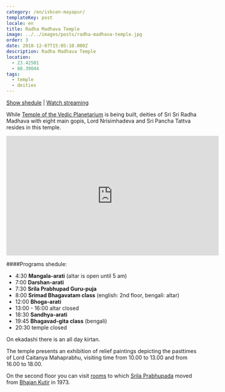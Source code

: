 ```yaml
---
category: /en/iskcon-mayapur/
templateKey: post
locale: en
title: Radha Madhava Temple
image: ../../images/posts/radha-madhava-temple.jpg
order: 3
date: 2018-12-07T15:05:10.000Z
description: Radha Madhava Temple
location:
  - 23.42501
  - 88.39044
tags:
  - temple
  - deities
---
```


[Show shedule](#programs-shedule) | [Watch streaming](/en/stream)

While [Temple of the Vedic Planetarium](/en/tovp) is being built, deities of Sri Sri Radha Madhava
with eight main gopis, Lord Nrisimhadeva and Sri Pancha Tattva resides in this temple.

<iframe width="560" height="315" src="https://www.youtube.com/embed/rtstv_zGBBw?start=58" frameborder="0" allow="accelerometer; autoplay; encrypted-media; gyroscope; picture-in-picture" allowfullscreen></iframe>

####Programs shedule:
  - 4:30 **Mangala-arati** (altar is open until 5 am)
  - 7:00 **Darshan-arati**
  - 7:30 **Srila Prabhupad Guru-puja**
  - 8:00 **Srimad Bhagavatam class** (english: 2nd floor, bengali: altar)
  - 12:00 **Bhoga-arati**
  - 13:00 - 16:00 altar closed
  - 18:30 **Sandhya-arati**
  - 19:45 **Bhagavad-gita class** (bengali)
  - 20:30 temple closed

On ekadashi there is an all day kirtan.

The temple presents an exhibition of relief paintings depicting the pasttimes of Lord Caitanya Mahaprabhu, visiting time from 10.00 to 13.00 and from 16.00 to 18.00.

On the second floor you can visit [rooms](/en/srila-prabhupada-room) to which [Srila Prabhupada](/en/srila-prabhupada) moved from [Bhajan Kutir](/en/bhajan-kutir) in 1973.

<tbd locale="en" url="mailto:haribol@mayapur.live" />
